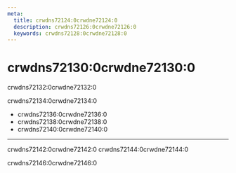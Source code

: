 ```yaml
---
meta:
  title: crwdns72124:0crwdne72124:0
  description: crwdns72126:0crwdne72126:0
  keywords: crwdns72128:0crwdne72128:0
---
```


# crwdns72130:0crwdne72130:0

crwdns72132:0crwdne72132:0

crwdns72134:0crwdne72134:0

* crwdns72136:0crwdne72136:0
* crwdns72138:0crwdne72138:0
* crwdns72140:0crwdne72140:0

---
 crwdns72142:0crwdne72142:0 crwdns72144:0crwdne72144:0

 crwdns72146:0crwdne72146:0

 <doc-footer />
